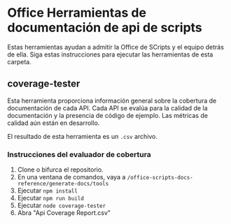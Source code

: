 # <a name="office-scripts-api-documentation-tools"></a>Office Herramientas de documentación de api de scripts

Estas herramientas ayudan a admitir la Office de SCripts y el equipo detrás de ella. Siga estas instrucciones para ejecutar las herramientas de esta carpeta.

## <a name="coverage-tester"></a>coverage-tester

Esta herramienta proporciona información general sobre la cobertura de documentación de cada API. Cada API se evalúa para la calidad de la documentación y la presencia de código de ejemplo. Las métricas de calidad aún están en desarrollo.

El resultado de esta herramienta es un `.csv` archivo.

### <a name="coverage-tester-instructions"></a>Instrucciones del evaluador de cobertura

1. Clone o bifurca el repositorio.
1. En una ventana de comandos, vaya a `/office-scripts-docs-reference/generate-docs/tools`
1. Ejecutar `npm install`
1. Ejecutar `npm run build`
1. Ejecutar `node coverage-tester`
1. Abra "Api Coverage Report.csv"

